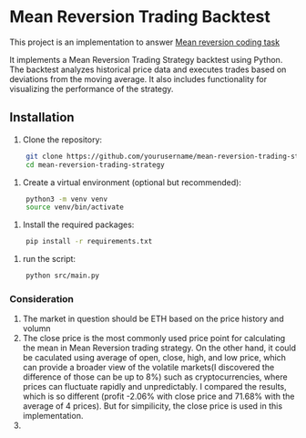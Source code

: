 # Mean Reversion Trading Backtest

This project is an implementation to answer [Mean reversion coding task](https://gist.github.com/ekreutz/7f4cd0706e456c53a98d8fd24ba160de/)

It implements a Mean Reversion Trading Strategy backtest using Python. The backtest analyzes historical price data and executes trades based on deviations from the moving average. It also includes functionality for visualizing the performance of the strategy.

## Installation

1. Clone the repository:

```bash
    git clone https://github.com/yourusername/mean-reversion-trading-strategy.git
    cd mean-reversion-trading-strategy
```

1. Create a virtual environment (optional but recommended):

```bash
    python3 -m venv venv
    source venv/bin/activate
```

1. Install the required packages:

```bash
    pip install -r requirements.txt
```

1. run the script:

```bash
    python src/main.py
```

### Consideration

1. The market in question should be ETH based on the price history and volumn
1. The close price is the most commonly used price point for calculating the mean in Mean Reversion trading strategy. On the other hand, it could be caculated using average of open, close, high, and low price, which can provide a broader view of the volatile markets(I discovered the difference of those can be up to 8%) such as cryptocurrencies, where prices can fluctuate rapidly and unpredictably. I compared the results, which is so different (profit -2.06% with close price and 71.68% with the average of 4 prices). But for simpilicity, the close price is used in this implementation.
1.
